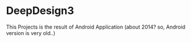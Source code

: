 # DeepDesign3

This Projects is the result of Android Application (about 2014? so, Android version is very old..)